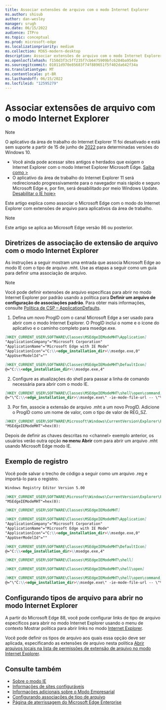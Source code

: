 ```yaml
---
title: Associar extensões de arquivo com o modo Internet Explorer
ms.author: shisub
author: dan-wesley
manager: srugh
ms.date: 06/15/2022
audience: ITPro
ms.topic: conceptual
ms.prod: microsoft-edge
ms.localizationpriority: medium
ms.collection: M365-modern-desktop
description: Associar extensões de arquivo com o modo Internet Explorer
ms.openlocfilehash: f150d3f3c5ff235f7cb6475909bfc6284ba954de
ms.sourcegitcommit: 01011d970e85683f74f889651f5f402da642f34a
ms.translationtype: MT
ms.contentlocale: pt-BR
ms.lasthandoff: 06/15/2022
ms.locfileid: "12595279"
---
```

# <a name="associate-file-extensions-with-internet-explorer-mode"></a>Associar extensões de arquivo com o modo Internet Explorer

>[!Note]
> O aplicativo da área de trabalho do Internet Explorer 11 foi desativado e está sem suporte a partir de 15 de junho de [2022](https://aka.ms/IEJune15Blog) para determinadas versões do Windows 10.  
>
> - Você ainda pode acessar sites antigos e herdados que exigem o Internet Explorer com o modo Internet Explorer Microsoft Edge. [Saiba como >](https://aka.ms/IEmodewebsite)
> - O aplicativo da área de trabalho do Internet Explorer 11 será redirecionado progressivamente para o navegador mais rápido e seguro Microsoft Edge e, por fim, será desabilitado por meio Windows Update. [Desabilitar o IE hoje>](/deployedge/edge-ie-disable-ie11)  


Este artigo explica como associar o Microsoft Edge com o modo do Internet Explorer com extensões de arquivo para aplicativos da área de trabalho.

> [!NOTE]
> Este artigo se aplica ao Microsoft Edge versão 86 ou posterior.

## <a name="guidance-for-file-extension-association-with-internet-explorer-mode"></a>Diretrizes de associação de extensão de arquivo com o modo Internet Explorer

As instruções a seguir mostram uma entrada que associa Microsoft Edge ao modo IE com o tipo de arquivo \.mht. Use as etapas a seguir como um guia para definir uma associação de arquivo.

> [!NOTE]
> Você pode definir extensões de arquivo específicas para abrir no modo Internet Explorer por padrão usando a política para **Definir um arquivo de configuração de associações padrão**. Para obter mais informações, consulte [Política de CSP – ApplicationDefaults](/windows/client-management/mdm/policy-csp-applicationdefaults#applicationdefaults-defaultassociationsconfiguration).

1. Defina um novo ProgID com o canal Microsoft Edge a ser usado para abrir com o modo Internet Explorer. O ProgID inclui o nome e o ícone do aplicativo e o caminho completo para msedge.exe.

```markdown
[HKEY_CURRENT_USER\SOFTWARE\Classes\MSEdgeIEModeMHT\Application]
"ApplicationCompany"="Microsoft Corporation"
"ApplicationName"="Microsoft Edge with IE Mode"
"ApplicationIcon"="C:\\<edge_installation_dir>\\msedge.exe,0"
"AppUserModelId"=""
```

```markdown
[HKEY_CURRENT_USER\SOFTWARE\Classes\MSEdgeIEModeMHT\DefaultIcon]
@="C:\\<edge_installation_dir>\\msedge.exe,4"
```

2. Configure as atualizações do shell para passar a linha de comando necessária para abrir com o modo IE.

```markdown
[HKEY_CURRENT_USER\SOFTWARE\Classes\MSEdgeIEModeMHT\shell\open\command]
@="\"C:\\<edge_installation_dir>\\msedge.exe\" -ie-mode-file-url -- \"%1\""
```

3. Por fim, associe a extensão de arquivo \.mht a um novo ProgID. Adicione o ProgID como um nome de valor, com o tipo de valor de REG_SZ.

```markdown
[HKEY_CURRENT_USER\SOFTWARE\Microsoft\Windows\CurrentVersion\Explorer\FileExts\.mht\OpenWithProgids]
"MSEdgeIEModeMHT"=hex(0):
```

Depois de definir as chaves descritas no \<channel\> exemplo anterior, os usuários verão outra opção **no menu Abrir** com para abrir um arquivo \.mht usando Microsoft Edge modo IE.

## <a name="registry-example"></a>Exemplo de registro

Você pode salvar o trecho de código a seguir como um arquivo .reg e importá-lo para o registro.

```markdown
Windows Registry Editor Version 5.00

[HKEY_CURRENT_USER\SOFTWARE\Microsoft\Windows\CurrentVersion\Explorer\FileExts\.mht\OpenWithProgids]
"MSEdgeIEModeMHT"=hex(0):

[HKEY_CURRENT_USER\SOFTWARE\Classes\MSEdgeIEModeMHT]

[HKEY_CURRENT_USER\SOFTWARE\Classes\MSEdgeIEModeMHT\Application]
"ApplicationCompany"="Microsoft Corporation"
"ApplicationName"="Microsoft Edge with IE Mode"
"ApplicationIcon"="C:\\<edge_installation_dir>\\msedge.exe,0"
"AppUserModelId"=""

[HKEY_CURRENT_USER\SOFTWARE\Classes\MSEdgeIEModeMHT\DefaultIcon]
@="C:\\<edge_installation_dir>\\msedge.exe,4"

[HKEY_CURRENT_USER\SOFTWARE\Classes\MSEdgeIEModeMHT\shell]

[HKEY_CURRENT_USER\SOFTWARE\Classes\MSEdgeIEModeMHT\shell\open]

[HKEY_CURRENT_USER\SOFTWARE\Classes\MSEdgeIEModeMHT\shell\open\command]
@="\"C:\\<edge_installation_dir>\\msedge.exe\" -ie-mode-file-url -- \"%1\""

```

## <a name="configuring-file-types-to-open-in-internet-explorer-mode"></a>Configurando tipos de arquivo para abrir no modo Internet Explorer

A partir do Microsoft Edge 88, você pode configurar links de tipo de arquivo específicos para abrir no modo Internet Explorer usando o menu de contexto Mostrar política para abrir links no modo [Internet Explorer](./microsoft-edge-policies.md#internetexplorerintegrationreloadiniemodeallowed).

Você pode definir os tipos de arquivo aos quais essa opção deve ser aplicada, especificando as extensões de arquivo nesta política [Abrir arquivos locais na lista de permissões de extensão de arquivo no modo Internet Explorer](./microsoft-edge-policies.md#internetexplorerintegrationlocalfileextensionallowlist). 

## <a name="see-also"></a>Consulte também

- [Sobre o modo IE](./edge-ie-mode.md)
- [Informações de sites configuráveis](./edge-learnmore-configurable-sites-ie-mode.md)
- [Informações adicionais sobre o Modo Empresarial](/internet-explorer/ie11-deploy-guide/enterprise-mode-overview-for-ie11)
- [Configurando associações de tipo de arquivo](/windows/win32/shell/fa-file-types)
- [Página de aterrissagem do Microsoft Edge Enterprise](https://aka.ms/EdgeEnterprise)
